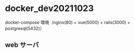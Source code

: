# docker_dev20211023

docker-compose 環境（nginx(80) + vue(5000) + rails(3000) + postgresql(5432)）

## web サーバ
